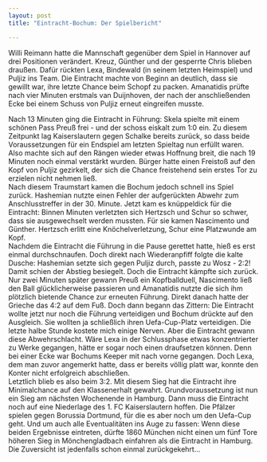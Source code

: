 ```yaml
---
layout: post
title: "Eintracht-Bochum: Der Spielbericht"

---
```


Willi Reimann hatte die Mannschaft gegenüber dem Spiel in Hannover auf drei Positionen verändert. Kreuz, Günther und der gesperrte Chris blieben draußen. Dafür rückten Lexa, Bindewald (in seinem letzten Heimspiel) und Puljiz ins Team. Die Eintracht machte von Beginn an deutlich, dass sie gewillt war, ihre letzte Chance beim Schopf zu packen. Amanatidis prüfte nach vier Minuten erstmals van Duijnhoven, der nach der anschließenden Ecke bei einem Schuss von Puljiz erneut eingreifen musste.

Nach 13 Minuten ging die Eintracht in Führung: Skela spielte mit einem schönen Pass Preuß frei - und der schoss eiskalt zum 1:0 ein. Zu diesem Zeitpunkt lag Kaiserslautern gegen Schalke bereits zurück, so dass beide Voraussetzungen für ein Endspiel am letzten Spieltag nun erfüllt waren. Also machte sich auf den Rängen wieder etwas Hoffnung breit, die nach 19 Minuten noch einmal verstärkt wurden. Bürger hatte einen Freistoß auf den Kopf von Puljiz gezirkelt, der sich die Chance freistehend sein erstes Tor zu erzielen nicht nehmen ließ.  
Nach diesem Traumstart kamen die Bochum jedoch schnell ins Spiel zurück. Hashemian nutzte einen Fehler der aufgerückten Abwehr zum Anschlusstreffer in der 30. Minute. Jetzt kam es knüppeldick für die Eintracht: Binnen Minuten verletzten sich Hertzsch und Schur so schwer, dass sie ausgewechselt werden mussten. Für sie kamen Nascimento und Günther. Hertzsch erlitt eine Knöchelverletzung, Schur eine Platzwunde am Kopf.  
Nachdem die Eintracht die Führung in die Pause gerettet hatte, hieß es erst einmal durchschnaufen. Doch direkt nach Wiederanpfiff folgte die kalte Dusche: Hashemian setzte sich gegen Puljiz durch, passte zu Wosz - 2:2! Damit schien der Abstieg besiegelt. Doch die Eintracht kämpfte sich zurück. Nur zwei Minuten später gewann Preuß ein Kopfballduell, Nascimento ließ den Ball glücklicherweise passieren und Amanatidis nutzte die sich ihm plötzlich bietende Chance zur erneuten Führung. Direkt danach hatte der Grieche das 4:2 auf dem Fuß. Doch dann begann das Zittern: Die Eintracht wollte jetzt nur noch die Führung verteidigen und Bochum drückte auf den Ausgleich. Sie wollten ja schließlich ihren Uefa-Cup-Platz verteidigen. Die letzte halbe Stunde kostete mich einige Nerven. Aber die Eintracht gewann diese Abwehrschlacht. Wäre Lexa in der Schlussphase etwas konzentrierter zu Werke gegangen, hätte er sogar noch einen draufsetzen können. Denn bei einer Ecke war Bochums Keeper mit nach vorne gegangen. Doch Lexa, dem man zuvor angemerkt hatte, dass er bereits völlig platt war, konnte den Konter nicht erfolgreich abschließen.  
Letztlich blieb es also beim 3:2. Mit diesem Sieg hat die Eintracht ihre Minimalchance auf den Klassenerhalt gewahrt. Grundvoraussetzung ist nun ein Sieg am nächsten Wochenende in Hamburg. Dann muss die Eintracht noch auf eine Niederlage des 1. FC Kaiserslautern hoffen. Die Pfälzer spielen gegen Borussia Dortmund, für die es aber noch um den Uefa-Cup geht. Und um auch alle Eventualitäten ins Auge zu fassen: Wenn diese beiden Ergebnisse eintreten, dürfte 1860 München nicht einen um fünf Tore höheren Sieg in Mönchengladbach einfahren als die Eintracht in Hamburg. Die Zuversicht ist jedenfalls schon einmal zurückgekehrt...
